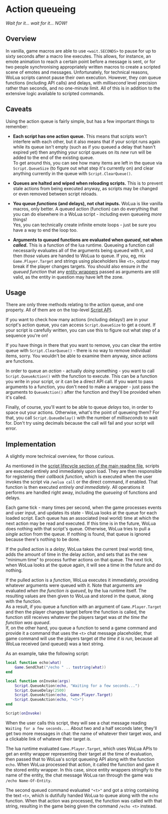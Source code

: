 # Action queueing
_Wait for it... wait for it... NOW!_

## Overview
In vanilla, game macros are able to use `<wait.SECONDS>` to pause for up to sixty seconds after a macro line executes. This allows, for instance, an emote animation to reach a certain point before a message is sent, or for two people synchronising appropriately written macros to create a scripted scene of emotes and messages. Unfortunately, for technical reasons, WoLua scripts cannot pause their own execution. However, they _can_ queue functions (including API calls) and delays, with _millisecond_ level precision rather than seconds, and no one-minute limit. All of this is in addition to the extensive logic available to scripted commands.

## Caveats
Using the action queue is fairly simple, but has a few important things to remember:

- **Each script has one action queue.** This means that scripts won't interfere with each other, but it also means that if your script runs again while its queue isn't empty (such as if you queued a delay that hasn't expired yet) then anything your script queues on its _new_ run will be added to the end of the existing queue.\
  To get around this, you can see how many items are left in the queue via `Script.QueueSize` (to figure out what step it's currently on) and clear anything currently in the queue with `Script.ClearQueue()`.

- **Queues are halted and wiped when reloading scripts.** This is to prevent stale actions from being executed anyway, as scripts may be changed or even removed between script reloads.

- **You queue _functions_ (and delays), not chat inputs.** WoLua is like vanilla macros, only better. A queued action (function) can do everything that you can do elsewhere in a WoLua script - including even queueing _more_ things!\
  Yes, you can technically create infinite emote loops - just be sure you have a way to end the loop too.

- **Arguments to queued functions are evaluated when _queued_, not when _called_.** This is a function of the lua runtime. Queueing a function call necessarily evaluates all of the arguments being queued with it, and then _those_ values are handed to WoLua to queue. If you, eg, mix `Game.Player.Target` and strings using placeholders like `<t>`, output may break if the player changes targets. You should also ensure _in the queued function_ that any [entity wrappers](entity.md) passed as arguments are still valid, as the entity in question may have left the zone.

## Usage
There are only three methods relating to the action queue, and one property. All of them are on the top-level [Script API](script.md).

If you want to check how many actions (including delays!) are in your script's action queue, you can access `Script.QueueSize` to get a count. If your script is carefully written, you can use this to figure out what step of a sequence you're on!

If you have things in there that you want to remove, you can clear the entire queue with `Script.ClearQueue()` - there is no way to remove individual items, sorry. You wouldn't be able to examine them anyway, since actions are functions.

In order to queue an _action_ - actually _doing_ something - you want to call `Script.QueueAction()` with the function to execute. This can be a function you write in your script, or it can be a direct API call. If you want to pass arguments to a function, you don't need to make a wrapper - just pass the arguments to `QueueAction()` after the function and they'll be provided when it's called. <!-- Queue totally doesn't sound like a word anymore. -->

Finally, of course, you'll want to be able to queue _delays_ too, in order to space out your actions. Otherwise, what's the point of queueing them? For that, you call `Script.QueueDelay()` with the number of _milliseconds_ to wait for. Don't try using decimals because the call will fail and your script will error.

## Implementation
A slightly more technical overview, for those curious.

As mentioned in the [script lifecycle section of the main readme file](README.md#script-lifecycle), scripts are executed entirely and immediately upon load. They are then responsible for registering their _callback function_, which is executed when the user invokes the script via `/wolua call` or the direct command, if enabled. That function is then executed _entirely and immediately_. All operations it performs are handled right away, including the _queueing_ of functions and delays.

Each game tick - many times per second, when the game processes events and user input, and updates its state - WoLua looks at the queue for each loaded script. Each queue has an associated (real world) time at which the next action may be read and executed. If this time is in the future, WoLua does nothing with that script's queue. Otherwise, WoLua tries to pull a _single_ action from the queue. If nothing is found, that queue is ignored because there's nothing to be done.

If the pulled action is a _delay_, WoLua takes the current (real world) time, adds the amount of time in the delay action, and sets that as the new "minimum time" to process further actions on that queue. The next tick, when WoLua looks at the queue again, it will see a time in the future and do nothing.

If the pulled action is a _function_, WoLua executes it immediately, providing whatever arguments were queued with it. Note that arguments are evaluated _when the function is queued_, by the lua runtime itself. The resulting values are then given to WoLua and stored in the queue, along with the function.\
As a result, if you queue a function with an argument of `Game.Player.Target` and then the player changes target before the function is called, the function still receives whatever the players target was _at the time the function was queued_.\
If, on the other hand, you queue a function to send a game command and provide it a command that uses the `<t>` chat message placeholder, that game command will use the players target _at the time it is run_, because all WoLua received (and queued) was a text string.

As an example, take the following script:

```lua
local function echo(what)
	Game.SendChat("/echo " .. tostring(what))
end

local function onInvoke(args)
	Script.QueueAction(echo, "Waiting for a few seconds...")
	Script.QueueDelay(2500)
	Script.QueueAction(echo, Game.Player.Target)
	Script.QueueAction(echo, "<t>")
end

Script(onInvoke)
```

When the user calls this script, they will see a chat message reading `Waiting for a few seconds...`. About two and a half seconds later, they'll get two more messages in chat: the name of whatever their target _was_, and a clickable link of whatever their target _is_.

The lua runtime evaluated `Game.Player.Target`, which uses WoLua APIs to get an entity wrapper representing their target at the time of evaluation, then passed that to WoLua's script queueing API along with the function `echo`. When WoLua processed that action, it called the function and gave it the stored entity wrapper. In this case, since entity wrappers stringify to the name of the entity, the chat message WoLua ran through the game was `/echo Name-Of-Entity`.

The second queued command evaluated `"<t>"` and got a string containing the text `<t>`, which is dutifully handed WoLua to queue along with the `echo` function. When that action was processed, the function was called with that string, resulting in the game being given the command `/echo <t>` instead.
